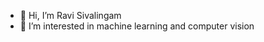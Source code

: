 - 👋 Hi, I’m Ravi Sivalingam
- 👀 I’m interested in machine learning and computer vision


<!---
ravi-softeye/ravi-softeye is a ✨ special ✨ repository because its `README.md` (this file) appears on your GitHub profile.
You can click the Preview link to take a look at your changes.
--->
